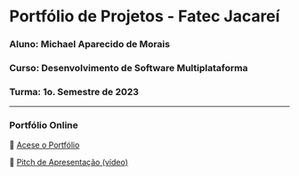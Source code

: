 # Portfólio de Projetos - Fatec Jacareí
### Aluno: Michael Aparecido de Morais
### Curso: Desenvolvimento de Software Multiplataforma
### Turma: 1o. Semestre de 2023

---


### Portfólio Online

🔗 [Acese o Portfólio](https://fatec-jacarei-dsm-portfolio.github.io/ra2581392323047/) 

🎤 [Pitch de Apresentação (vídeo)](https://google.com)
